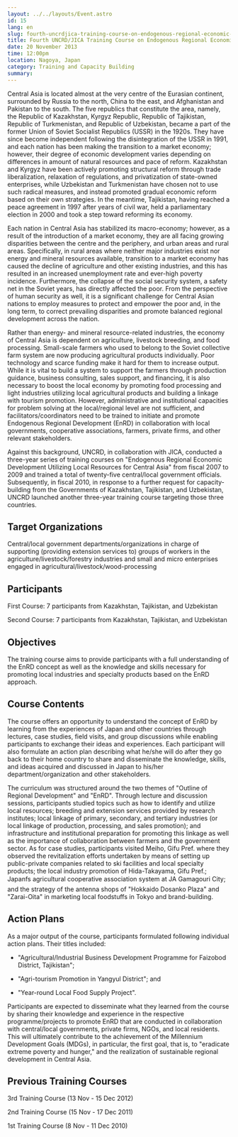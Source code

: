 ```yaml
---
layout: ../../layouts/Event.astro
id: 15
lang: en
slug: fourth-uncrdjica-training-course-on-endogenous-regional-economic-development-utilizing-local-resources-d84e
title: Fourth UNCRD/JICA Training Course on Endogenous Regional Economic Development Utilizing Local Resources for Central Asia (Phase 2) 
date: 20 November 2013
time: 12:00pm
location: Nagoya, Japan
category: Training and Capacity Building
summary: 
---
```

Central Asia is located almost at the very centre of the Eurasian continent, surrounded by Russia to the north, China to the east, and Afghanistan and Pakistan to the south. The five republics that constitute the area, namely, the Republic of Kazakhstan, Kyrgyz Republic, Republic of Tajikistan, Republic of Turkmenistan, and Republic of Uzbekistan, became a part of the former Union of Soviet Socialist Republics (USSR) in the 1920s. They have since become independent following the disintegration of the USSR in 1991, and each nation has been making the transition to a market economy; however, their degree of economic development varies depending on differences in amount of natural resources and pace of reform. Kazakhstan and Kyrgyz have been actively promoting structural reform through trade liberalization, relaxation of regulations, and privatization of state-owned enterprises, while Uzbekistan and Turkmenistan have chosen not to use such radical measures, and instead promoted gradual economic reform based on their own strategies. In the meantime, Tajikistan, having reached a peace agreement in 1997 after years of civil war, held a parliamentary election in 2000 and took a step toward reforming its economy.
  
   
Each nation in Central Asia has stabilized its macro-economy; however, as a result of the introduction of a market economy, they are all facing growing disparities between the centre and the periphery, and urban areas and rural areas. Specifically, in rural areas where neither major industries exist nor energy and mineral resources available, transition to a market economy has caused the decline of agriculture and other existing industries, and this has resulted in an increased unemployment rate and ever-high poverty incidence. Furthermore, the collapse of the social security system, a safety net in the Soviet years, has directly affected the poor. From the perspective of human security as well, it is a significant challenge for Central Asian nations to employ measures to protect and empower the poor and, in the long term, to correct prevailing disparities and promote balanced regional development across the nation.
  
   
Rather than energy- and mineral resource-related industries, the economy of Central Asia is dependent on agriculture, livestock breeding, and food processing. Small-scale farmers who used to belong to the Soviet collective farm system are now producing agricultural products individually. Poor technology and scarce funding make it hard for them to increase output. While it is vital to build a system to support the farmers through production guidance, business consulting, sales support, and financing, it is also necessary to boost the local economy by promoting food processing and light industries utilizing local agricultural products and building a linkage with tourism promotion. However, administrative and institutional capacities for problem solving at the local/regional level are not sufficient, and facilitators/coordinators need to be trained to initiate and promote Endogenous Regional Development (EnRD) in collaboration with local governments, cooperative associations, farmers, private firms, and other relevant stakeholders.
  
   
Against this background, UNCRD, in collaboration with JICA, conducted a three-year series of training courses on "Endogenous Regional Economic Development Utilizing Local Resources for Central Asia" from fiscal 2007 to 2009 and trained a total of twenty-five central/local government officials. Subsequently, in fiscal 2010, in response to a further request for capacity-building from the Governments of Kazakhstan, Tajikistan, and Uzbekistan, UNCRD launched another three-year training course targeting those three countries.
  
Target Organizations
--------------------

Central/local government departments/organizations in charge of supporting (providing extension services to) groups of workers in the agriculture/livestock/forestry industries and small and micro enterprises engaged in agricultural/livestock/wood-processing
  
Participants
------------

First Course: 7 participants from Kazakhstan, Tajikistan, and Uzbekistan
  
Second Course: 7 participants from Kazakhstan, Tajikistan, and Uzbekistan
  
Objectives
----------

The training course aims to provide participants with a full understanding of the EnRD concept as well as the knowledge and skills necessary for promoting local industries and specialty products based on the EnRD approach.
  
Course Contents
---------------

The course offers an opportunity to understand the concept of EnRD by learning from the experiences of Japan and other countries through lectures, case studies, field visits, and group discussions while enabling participants to exchange their ideas and experiences. Each participant will also formulate an action plan describing what he/she will do after they go back to their home country to share and disseminate the knowledge, skills, and ideas acquired and discussed in Japan to his/her department/organization and other stakeholders.
  
   
The curriculum was structured around the two themes of "Outline of Regional Development" and "EnRD". Through lecture and discussion sessions, participants studied topics such as how to identify and utilize local resources; breeding and extension services provided by research institutes; local linkage of primary, secondary, and tertiary industries (or local linkage of production, processing, and sales promotion); and infrastructure and institutional preparation for promoting this linkage as well as the importance of collaboration between farmers and the government sector. As for case studies, participants visited Meiho, Gifu Pref. where they observed the revitalization efforts undertaken by means of setting up public-private companies related to ski facilities and local specialty products; the local industry promotion of Hida-Takayama, Gifu Pref.; Japanfs agricultural cooperative association system at JA Gamagouri City; and the strategy of the antenna shops of "Hokkaido Dosanko Plaza" and "Zarai-Oita" in marketing local foodstuffs in Tokyo and brand-building.
  
Action Plans
------------

As a major output of the course, participants formulated following individual action plans. Their titles included: 
  
- "Agricultural/Industrial Business Development Programme for Faizobod District, Tajikistan"; 
  
- "Agri-tourism Promotion in Yangyul District"; and 
  
- "Year-round Local Food Supply Project". 
  
   
Participants are expected to disseminate what they learned from the course by sharing their knowledge and experience in the respective programme/projects to promote EnRD that are conducted in collaboration with central/local governments, private firms, NGOs, and local residents. This will ultimately contribute to the achievement of the Millennium Development Goals (MDGs), in particular, the first goal, that is, to "eradicate extreme poverty and hunger," and the realization of sustainable regional development in Central Asia. 
  
Previous Training Courses
-------------------------

3rd Training Course (13 Nov - 15 Dec 2012)
  
2nd Training Course (15 Nov - 17 Dec 2011)
  
1st Training Course (8 Nov - 11 Dec 2010)
  


